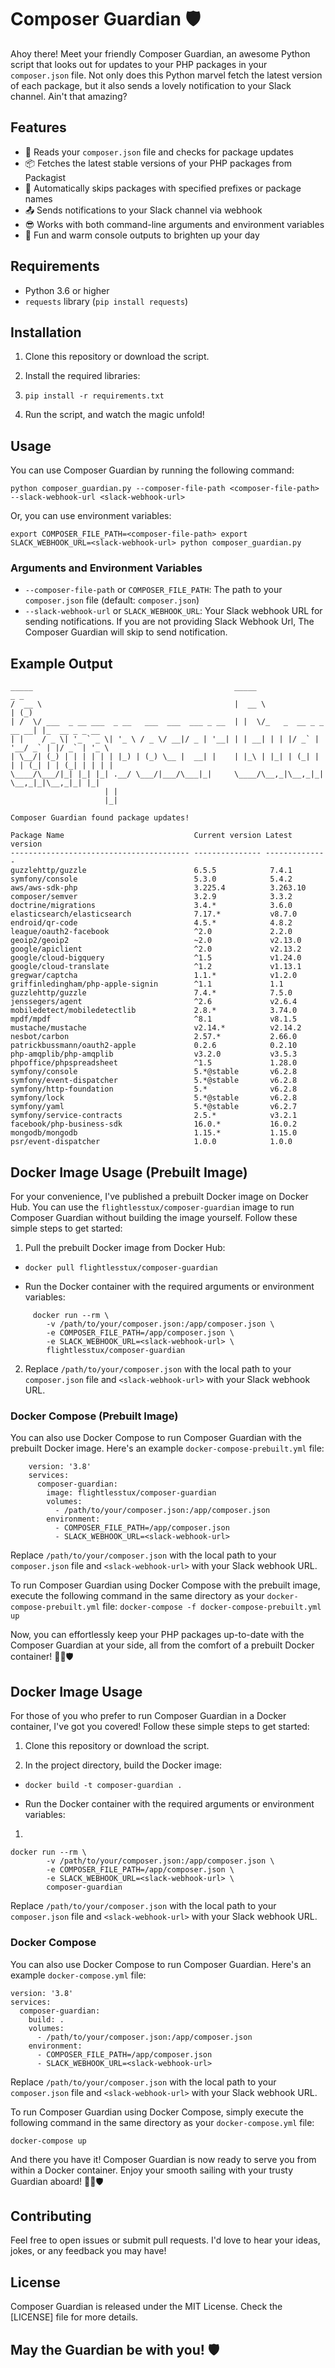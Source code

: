 # Composer Guardian 🛡️

Ahoy there! Meet your friendly Composer Guardian, an awesome Python script that looks out for updates to your PHP packages in your `composer.json` file. Not only does this Python marvel fetch the latest version of each package, but it also sends a lovely notification to your Slack channel. Ain't that amazing?

## Features

-   💾 Reads your `composer.json` file and checks for package updates
-   📦 Fetches the latest stable versions of your PHP packages from Packagist
-   🤖 Automatically skips packages with specified prefixes or package names
-   📤 Sends notifications to your Slack channel via webhook
-   😎 Works with both command-line arguments and environment variables
-   🎉 Fun and warm console outputs to brighten up your day

## Requirements

-   Python 3.6 or higher
-   `requests` library (`pip install requests`)

## Installation

1.  Clone this repository or download the script.
    
2.  Install the required libraries:
    

1.  `pip install -r requirements.txt` 
    
2.  Run the script, and watch the magic unfold!
    

## Usage

You can use Composer Guardian by running the following command:


`python composer_guardian.py --composer-file-path <composer-file-path> --slack-webhook-url <slack-webhook-url>` 

Or, you can use environment variables:

`export COMPOSER_FILE_PATH=<composer-file-path>
export SLACK_WEBHOOK_URL=<slack-webhook-url>
python composer_guardian.py` 

### Arguments and Environment Variables

-   `--composer-file-path` or `COMPOSER_FILE_PATH`: The path to your `composer.json` file (default: `composer.json`)
-   `--slack-webhook-url` or `SLACK_WEBHOOK_URL`: Your Slack webhook URL for sending notifications. If you are not providing Slack Webhook Url, The Composer Guardian will skip to send notification.

## Example Output

 ```
 _____                                             _____                     _ _             
/  __ \                                           |  __ \                   | (_)            
| /  \/ ___  _ __ ___  _ __   ___  ___  ___ _ __  | |  \/_   _  __ _ _ __ __| |_  __ _ _ __  
| |    / _ \| '_ ` _ \| '_ \ / _ \/ __|/ _ | '__| | | __| | | |/ _` | '__/ _` | |/ _` | '_ \ 
| \__/| (_) | | | | | | |_) | (_) \__ |  __| |    | |_\ | |_| | (_| | | | (_| | | (_| | | | |
 \____/\___/|_| |_| |_| .__/ \___/|___/\___|_|     \____/\__,_|\__,_|_|  \__,_|_|\__,_|_| |_|
                      | |                                                                    
                      |_|

Composer Guardian found package updates!

Package Name                             Current version Latest version
---------------------------------------- --------------- --------------
guzzlehttp/guzzle                        6.5.5            7.4.1         
symfony/console                          5.3.0            5.4.2
aws/aws-sdk-php                          3.225.4          3.263.10
composer/semver                          3.2.9            3.3.2
doctrine/migrations                      3.4.*            3.6.0
elasticsearch/elasticsearch              7.17.*           v8.7.0
endroid/qr-code                          4.5.*            4.8.2
league/oauth2-facebook                   ^2.0             2.2.0
geoip2/geoip2                            ~2.0             v2.13.0
google/apiclient                         ^2.0             v2.13.2
google/cloud-bigquery                    ^1.5             v1.24.0
google/cloud-translate                   ^1.2             v1.13.1
gregwar/captcha                          1.1.*            v1.2.0
griffinledingham/php-apple-signin        ^1.1             1.1
guzzlehttp/guzzle                        7.4.*            7.5.0
jenssegers/agent                         ^2.6             v2.6.4
mobiledetect/mobiledetectlib             2.8.*            3.74.0
mpdf/mpdf                                ^8.1             v8.1.5
mustache/mustache                        v2.14.*          v2.14.2
nesbot/carbon                            2.57.*           2.66.0
patrickbussmann/oauth2-apple             0.2.6            0.2.10
php-amqplib/php-amqplib                  v3.2.0           v3.5.3
phpoffice/phpspreadsheet                 ^1.5             1.28.0
symfony/console                          5.*@stable       v6.2.8
symfony/event-dispatcher                 5.*@stable       v6.2.8
symfony/http-foundation                  5.*              v6.2.8
symfony/lock                             5.*@stable       v6.2.8
symfony/yaml                             5.*@stable       v6.2.7
symfony/service-contracts                2.5.*            v3.2.1
facebook/php-business-sdk                16.0.*           16.0.2
mongodb/mongodb                          1.15.*           1.15.0
psr/event-dispatcher                     1.0.0            1.0.0
```


## Docker Image Usage (Prebuilt Image)

For your convenience, I've published a prebuilt Docker image on Docker Hub. You can use the `flightlesstux/composer-guardian` image to run Composer Guardian without building the image yourself. Follow these simple steps to get started:

1.  Pull the prebuilt Docker image from Docker Hub:
   
-   `docker pull flightlesstux/composer-guardian` 
    
-   Run the Docker container with the required arguments or environment variables:
```
     docker run --rm \
        -v /path/to/your/composer.json:/app/composer.json \
        -e COMPOSER_FILE_PATH=/app/composer.json \
        -e SLACK_WEBHOOK_URL=<slack-webhook-url> \
        flightlesstux/composer-guardian
```
2. Replace `/path/to/your/composer.json` with the local path to your `composer.json` file and `<slack-webhook-url>` with your Slack webhook URL.
    

### Docker Compose (Prebuilt Image)

You can also use Docker Compose to run Composer Guardian with the prebuilt Docker image. Here's an example `docker-compose-prebuilt.yml` file:

```
    version: '3.8'
    services:
      composer-guardian:
        image: flightlesstux/composer-guardian
        volumes:
          - /path/to/your/composer.json:/app/composer.json
        environment:
          - COMPOSER_FILE_PATH=/app/composer.json
          - SLACK_WEBHOOK_URL=<slack-webhook-url>
```

Replace `/path/to/your/composer.json` with the local path to your `composer.json` file and `<slack-webhook-url>` with your Slack webhook URL.

To run Composer Guardian using Docker Compose with the prebuilt image, execute the following command in the same directory as your `docker-compose-prebuilt.yml` file: `docker-compose -f docker-compose-prebuilt.yml up` 

Now, you can effortlessly keep your PHP packages up-to-date with the Composer Guardian at your side, all from the comfort of a prebuilt Docker container! 🚀🎵🛡️


## Docker Image Usage

For those of you who prefer to run Composer Guardian in a Docker container, I've got you covered! Follow these simple steps to get started:

1.  Clone this repository or download the script.
    
2.  In the project directory, build the Docker image:
   
-   `docker build -t composer-guardian .` 
    
-   Run the Docker container with the required arguments or environment variables:
  

1.
```
docker run --rm \
        -v /path/to/your/composer.json:/app/composer.json \
        -e COMPOSER_FILE_PATH=/app/composer.json \
        -e SLACK_WEBHOOK_URL=<slack-webhook-url> \
        composer-guardian
``` 
    
Replace `/path/to/your/composer.json` with the local path to your `composer.json` file and `<slack-webhook-url>` with your Slack webhook URL.
    

### Docker Compose

You can also use Docker Compose to run Composer Guardian. Here's an example `docker-compose.yml` file:

```
version: '3.8'
services:
  composer-guardian:
    build: .
    volumes:
      - /path/to/your/composer.json:/app/composer.json
    environment:
      - COMPOSER_FILE_PATH=/app/composer.json
      - SLACK_WEBHOOK_URL=<slack-webhook-url>
```

Replace `/path/to/your/composer.json` with the local path to your `composer.json` file and `<slack-webhook-url>` with your Slack webhook URL.

To run Composer Guardian using Docker Compose, simply execute the following command in the same directory as your `docker-compose.yml` file:

`docker-compose up` 

And there you have it! Composer Guardian is now ready to serve you from within a Docker container. Enjoy your smooth sailing with your trusty Guardian aboard! 🐳🎵🛡️

## Contributing

Feel free to open issues or submit pull requests. I'd love to hear your ideas, jokes, or any feedback you may have!

## License

Composer Guardian is released under the MIT License. Check the [LICENSE] file for more details.

## May the Guardian be with you! 🛡️
